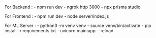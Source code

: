 For Backend : 
    - npm run dev
    - ngrok http 3000
    - npx prisma studio

For Frontend : 
    - npm run dev
    - node server/index.js

For ML Server : 
    - python3 -m venv venv
    - source venv/bin/activate
    - pip install -r requirements.txt
    - uvicorn main:app --reload